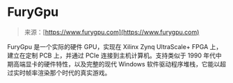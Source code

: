 <!--yml

category: 未分类

date: 2024-05-29 12:43:42

-->

# FuryGpu

> 来源：[https://www.furygpu.com](https://www.furygpu.com)

FuryGpu 是一个实际的硬件 GPU，实现在 Xilinx Zynq UltraScale+ FPGA 上，建立在定制 PCB 上，并通过 PCIe 连接到主机计算机。支持类似于 1990 年代中期高端显卡的硬件特性，以及完整的现代 Windows 软件驱动程序堆栈，它能以超过实时帧率渲染那个时代的真实游戏。
